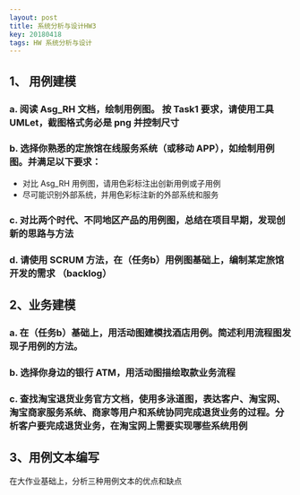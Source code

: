 ```yaml
---
layout: post
title: 系统分析与设计HW3
key: 20180418
tags: HW 系统分析与设计
---
```

## 1、 用例建模
### a. 阅读 Asg_RH 文档，绘制用例图。 按 Task1 要求，请使用工具 UMLet，截图格式务必是 png 并控制尺寸

### b. 选择你熟悉的定旅馆在线服务系统（或移动 APP），如绘制用例图。并满足以下要求：
- 对比 Asg_RH 用例图，请用色彩标注出创新用例或子用例
- 尽可能识别外部系统，并用色彩标注新的外部系统和服务

### c. 对比两个时代、不同地区产品的用例图，总结在项目早期，发现创新的思路与方法

### d. 请使用 SCRUM 方法，在（任务b）用例图基础上，编制某定旅馆开发的需求 （backlog）
## 2、业务建模
### a. 在（任务b）基础上，用活动图建模找酒店用例。简述利用流程图发现子用例的方法。

### b. 选择你身边的银行 ATM，用活动图描绘取款业务流程

### c. 查找淘宝退货业务官方文档，使用多泳道图，表达客户、淘宝网、淘宝商家服务系统、商家等用户和系统协同完成退货业务的过程。分析客户要完成退货业务，在淘宝网上需要实现哪些系统用例

## 3、用例文本编写
在大作业基础上，分析三种用例文本的优点和缺点